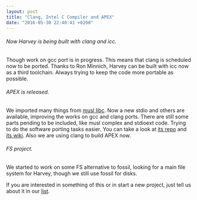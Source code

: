 ```yaml
---
layout: post
title: "Clang, Intel C Compiler and APEX"
date: "2016-05-30 22:40:41 +0200"
---
```


###### Now Harvey is being built with clang and icc.

 Though work on gcc port is in progress.
 This means that clang is scheduled now to be ported.
 Thanks to Ron Minnich, Harvey can be built with icc now as a third toolchain. Always trying to keep the code
 more portable as possible.

###### APEX is released.

 We imported many things from [musl libc](https://www.musl-libc.org/).
 Now a new stdio and others are available, improving the works on gcc and clang ports.
 There are still some parts pending to be included, like musl complex and stdioext code. Trying to do the software porting tasks easier.
 You can take a look at [its repo](https://github.com/Harvey-OS/apex) and [its wiki](https://github.com/Harvey-OS/apex/wiki).
 Also we are using clang to build APEX now.

###### FS project.

 We started to work on some FS alternative to fossil, looking for a main file system for Harvey, though we still use fossil for disks.

If you are interested in something of this or in start a new project, just tell us about it in our [list](http://groups.google.com/forum/#!forum/harvey).

